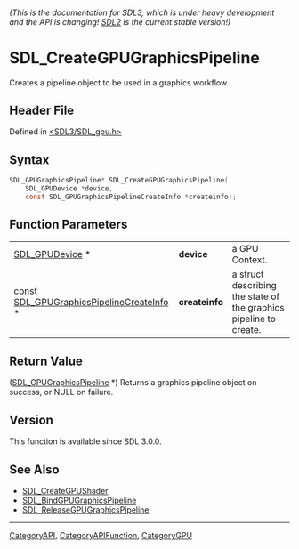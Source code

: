 ###### (This is the documentation for SDL3, which is under heavy development and the API is changing! [SDL2](https://wiki.libsdl.org/SDL2/) is the current stable version!)
# SDL_CreateGPUGraphicsPipeline

Creates a pipeline object to be used in a graphics workflow.

## Header File

Defined in [<SDL3/SDL_gpu.h>](https://github.com/libsdl-org/SDL/blob/main/include/SDL3/SDL_gpu.h)

## Syntax

```c
SDL_GPUGraphicsPipeline* SDL_CreateGPUGraphicsPipeline(
    SDL_GPUDevice *device,
    const SDL_GPUGraphicsPipelineCreateInfo *createinfo);
```

## Function Parameters

|                                                                                |                |                                                                   |
| ------------------------------------------------------------------------------ | -------------- | ----------------------------------------------------------------- |
| [SDL_GPUDevice](SDL_GPUDevice) *                                               | **device**     | a GPU Context.                                                    |
| const [SDL_GPUGraphicsPipelineCreateInfo](SDL_GPUGraphicsPipelineCreateInfo) * | **createinfo** | a struct describing the state of the graphics pipeline to create. |

## Return Value

([SDL_GPUGraphicsPipeline](SDL_GPUGraphicsPipeline) *) Returns a graphics
pipeline object on success, or NULL on failure.

## Version

This function is available since SDL 3.0.0.

## See Also

- [SDL_CreateGPUShader](SDL_CreateGPUShader)
- [SDL_BindGPUGraphicsPipeline](SDL_BindGPUGraphicsPipeline)
- [SDL_ReleaseGPUGraphicsPipeline](SDL_ReleaseGPUGraphicsPipeline)

----
[CategoryAPI](CategoryAPI), [CategoryAPIFunction](CategoryAPIFunction), [CategoryGPU](CategoryGPU)

